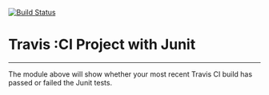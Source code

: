 [![Build Status](https://travis-ci.org/victorgoswami/CSE110Lab.svg?branch=master)](https://travis-ci.org/victorgoswami/CSE110Lab)
# Travis :CI Project with Junit
----------
The module above will show whether your most recent Travis CI
build has passed or failed the Junit tests. 
